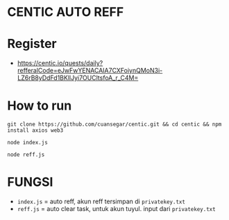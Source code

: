 # CENTIC AUTO REFF

# Register
- https://centic.io/quests/daily?refferalCode=eJwFwYENACAIA7CXFoiynQMoN3i-LZ6rB8yDdFd1BKllJyi7OUCltsfoA_r_C4M=

# How to run

```
git clone https://github.com/cuansegar/centic.git && cd centic && npm install axios web3
```
```
node index.js
```
```
node reff.js
```

# FUNGSI
- `index.js` = auto reff, akun reff tersimpan di ```privatekey.txt```
- `reff.js` = auto clear task, untuk akun tuyul. input dari ```privatekey.txt```
